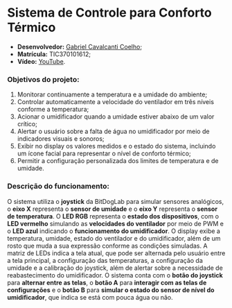 # Sistema de Controle para Conforto Térmico
  - **Desenvolvedor:** <ins>Gabriel Cavalcanti Coelho</ins>;
  - **Matrícula:** TIC370101612;
  - **Vídeo:** [YouTube](https://youtu.be/O-hy5v507hY).

### Objetivos do projeto:
1. Monitorar continuamente a temperatura e a umidade do ambiente; 
2. Controlar automaticamente a velocidade do ventilador em três níveis 
conforme a temperatura; 
3. Acionar o umidificador quando a umidade estiver abaixo de um valor crítico; 
4. Alertar o usuário sobre a falta de água no umidificador por meio de 
indicadores visuais e sonoros; 
5. Exibir no display os valores medidos e o estado do sistema, incluindo um 
ícone facial para representar o nível de conforto térmico; 
6. Permitir a configuração personalizada dos limites de temperatura e de 
umidade. 

### Descrição do funcionamento:
O sistema utiliza o **joystick** da BitDogLab para simular sensores analógicos, o 
**eixo X** representa o **sensor de umidade** e o **eixo Y** representa o **sensor de 
temperatura**. O **LED RGB** representa o **estado dos dispositivos**, com o **LED 
vermelho** simulando as **velocidades do ventilador** por meio de PWM e o **LED azul** 
indicando o **funcionamento do umidificador**. O display exibe a temperatura, umidade, 
estado do ventilador e do umidificador, além de um rosto que muda a sua expressão 
conforme as condições simuladas. A matriz de LEDs indica a tela atual, que pode 
ser alternada pelo usuário entre a tela principal, a configuração das temperaturas, a 
configuração da umidade e a calibração do joystick, além de alertar sobre a 
necessidade de reabastecimento do umidificador. 
O sistema conta com o **botão do joystick** para **alternar entre as telas**, o **botão 
A** para **interagir com as telas de configurações** e o **botão B** para **simular o estado do 
sensor de nível do umidificador**, que indica se está com pouca água ou não. 
